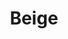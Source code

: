 ---
slug: "/beige"
title: "Beige"
description: "gives off a minimal and youthful look, which would be a great choice for Tumblr users who want to showcase their content in a modern way that feels clean and fun."
url: "https://www.behance.net/gallery/87799899/Beige"
button: "View on Behance"

contributions:
  - role: Concept Exploration
  - role: UI Design

technologies:
  - tool: Figma
  - tool: Tumblr

featuredImages:
  - image: images/beige-1.png
  - image: images/beige-2.png
  - image: images/beige-3.png
  - image: images/beige-4.png
  - image: images/beige-5.png
---